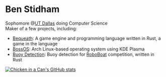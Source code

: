 # Ben Stidham
Sophomore @[UT Dallas](https://github.com/utdal) doing Computer Science  
Maker of a few projects, including:  
 - [Bequeath](https://github.com/Chicken-in-a-Can/Bequeath): A game engine and programming language written in Rust, a game in the language
 - [BossOS](https://github.com/Chicken-in-a-Can/The-Executive-OS): Arch Linux-based operating system using KDE Plasma
 - [Buoy Detection](https://github.com/MHSeals/BuoyDetection): Buoy detection for [RoboBoat](https://github.com/robonation) competition, written in Rust

[![Chicken in a Can's GitHub stats](https://github-readme-stats.vercel.app/api/top-langs/?username=chicken-in-a-can&langs_count=4&theme=transparent)](https://github.com/anuraghazra/github-readme-stats)
